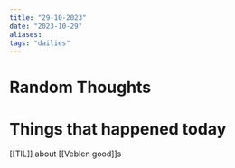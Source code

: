 ```yaml
---
title: "29-10-2023"
date: "2023-10-29"
aliases: 
tags: "dailies"
---
```


# Random Thoughts

# Things that happened today

[[TIL]] about [[Veblen good]]s